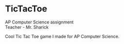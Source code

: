 # TicTacToe
AP Computer Science assignment <br>
Teacher - Mr. Sharick

Cool Tic Tac Toe game I made for AP Computer Science. <br>
